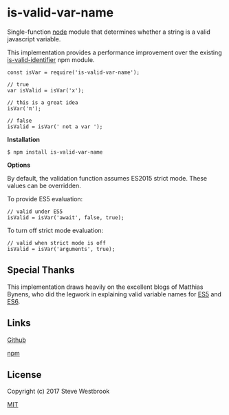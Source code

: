 # is-valid-var-name

Single-function [node](https://nodejs.org) module that determines whether a string is a valid javascript variable.

This implementation provides a performance improvement over the existing [is-valid-identifier](https://www.npmjs.com/package/is-valid-identifier) npm module.

```
const isVar = require('is-valid-var-name');

// true
var isValid = isVar('x');

// this is a great idea
isVar('π');

// false
isValid = isVar(' not a var ');
```

**Installation**

```
$ npm install is-valid-var-name
```

**Options**

By default, the validation function assumes ES2015 strict mode.  These values can be overridden.

To provide ES5 evaluation:

```
// valid under ES5
isValid = isVar('await', false, true);
```

To turn off strict mode evaluation:
```
// valid when strict mode is off
isValid = isVar('arguments', true);
```

## Special Thanks
This implementation draws heavily on the excellent blogs of Matthias Bynens, who did the legwork in explaining valid variable names for [ES5](https://mathiasbynens.be/notes/javascript-identifiers) and [ES6](https://mathiasbynens.be/notes/javascript-identifiers-es6).

## Links
[Github](https://www.github.com/stevewestbrook/is-valid-var-name)

[npm](https://www.npmjs.com/package/is-valid-var-name)

## License
Copyright (c) 2017 Steve Westbrook

[MIT](LICENSE)

